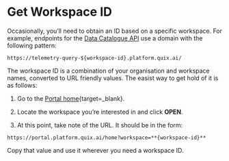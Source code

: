 # Get Workspace ID

Occasionally, you’ll need to obtain an ID based on a specific workspace.
For example, endpoints for the [Data Catalogue API](../../apis/data-catalogue-api/intro.md) use a domain with the
following pattern:

    https://telemetry-query-${workspace-id}.platform.quix.ai/

The workspace ID is a combination of your organisation and workspace
names, converted to URL friendly values. The easist way to get hold of
it is as follows:

1.  Go to the [Portal home](https://portal.platform.quix.ai/){target=_blank}.

2.  Locate the workspace you’re interested in and click **OPEN**.

3.  At this point, take note of the URL. It should be in the form:

<!-- end list -->

    https://portal.platform.quix.ai/home?workspace=**{workspace-id}**

Copy that value and use it wherever you need a workspace ID.
